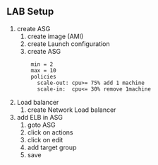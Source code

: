 ## LAB Setup 
   1. create ASG 
      1. create image (AMI)
      2.  create Launch configuration 
      3. create ASG 
         ```
          min = 2
          max = 10 
          policies 
            scale-out: cpu>= 75% add 1 machine
            scale-in:  cpu<= 30% remove 1machine  
         ```
   2. Load balancer 
      1. create Network Load balancer  
   3. add ELB in ASG 
      1. goto ASG 
      2. click on actions 
      3. click on edit
      4. add target group 
      5. save 